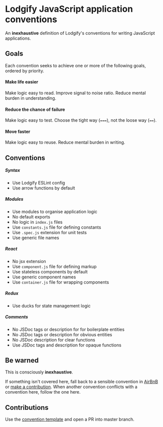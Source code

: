 # Lodgify JavaScript application conventions

An **inexhaustive** definition of Lodgify's conventions for writing JavaScript applications.

## Goals

Each convention seeks to achieve one or more of the following goals, ordered by priority.

#### Make life easier

Make logic easy to read. Improve signal to noise ratio. Reduce mental burden in understanding.

#### Reduce the chance of failure

Make logic easy to test. Choose the tight way (`===`), not the loose way (`==`).

#### Move faster

Make logic easy to reuse. Reduce mental burden in writing.

## Conventions

##### Syntax

- Use Lodgify ESLint config
- Use arrow functions by default

##### Modules

- Use modules to organise application logic
- No default exports
- No logic in `index.js` files
- Use `constants.js` file for defining constants
- Use `.spec.js` extension for unit tests
- Use generic file names

##### React

- No jsx extension
- Use `component.js` file for defining markup
- Use stateless components by default
- Use generic component names
- Use `container.js` file for wrapping components

##### Redux

- Use ducks for state management logic

##### Comments

- No JSDoc tags or description for for boilerplate entities
- No JSDoc tags or description for obvious entities
- No JSDoc description for clear functions
- Use JSDoc tags and description for opaque functions

## Be warned

This is consciously **inexhaustive**.

If something isn't covered here, fall back to a sensible convention in [AirBnB](https://github.com/airbnb/javascript) or [make a contribution](#contributions). When another convention conflicts with a convention here, follow the one here.

## Contributions

Use the [convention template](CONVENTION_TEMPLATE.md) and open a PR into master branch.
